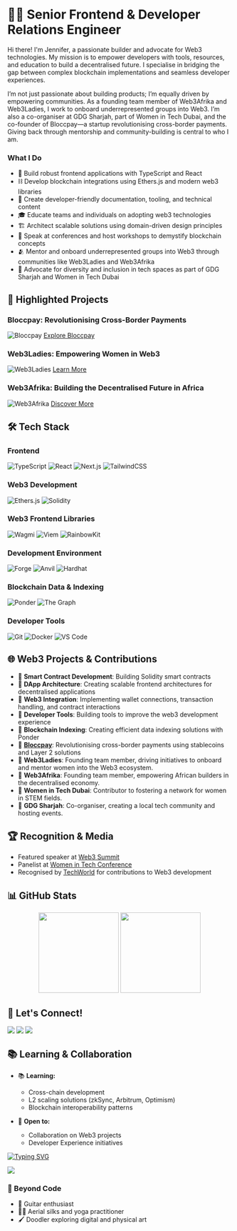 # 👋🏽 Senior Frontend & Developer Relations Engineer

Hi there! I'm Jennifer, a passionate builder and advocate for Web3 technologies. My mission is to empower developers with tools, resources, and education to build a decentralised future. I specialise in bridging the gap between complex blockchain implementations and seamless developer experiences. 

I’m not just passionate about building products; I’m equally driven by empowering communities. As a founding team member of Web3Afrika and Web3Ladies, I work to onboard underrepresented groups into Web3. I’m also a co-organiser at GDG Sharjah, part of Women in Tech Dubai, and the co-founder of Bloccpay—a startup revolutionising cross-border payments. Giving back through mentorship and community-building is central to who I am.

### What I Do
- 🔨 Build robust frontend applications with TypeScript and React
- ⛓️ Develop blockchain integrations using Ethers.js and modern web3 libraries
- 🌉 Create developer-friendly documentation, tooling, and technical content
- 🎓 Educate teams and individuals on adopting web3 technologies
- 🏗️ Architect scalable solutions using domain-driven design principles
- 🎤 Speak at conferences and host workshops to demystify blockchain concepts
- 🫂 Mentor and onboard underrepresented groups into Web3 through communities like Web3Ladies and Web3Afrika
- 🌟 Advocate for diversity and inclusion in tech spaces as part of GDG Sharjah and Women in Tech Dubai

## 🌟 Highlighted Projects

### Bloccpay: Revolutionising Cross-Border Payments
![Bloccpay](https://via.placeholder.com/400x200?text=Bloccpay+Image+Placeholder)
[Explore Bloccpay](https://bloccpay.com/)

### Web3Ladies: Empowering Women in Web3
![Web3Ladies](https://via.placeholder.com/400x200?text=Web3Ladies+Image+Placeholder)
[Learn More](https://web3ladies.com)

### Web3Afrika: Building the Decentralised Future in Africa
![Web3Afrika](https://via.placeholder.com/400x200?text=Web3Afrika+Image+Placeholder)
[Discover More](https://web3afrika.com)

## 🛠 Tech Stack

### Frontend
![TypeScript](https://img.shields.io/badge/TypeScript-007ACC?style=for-the-badge&logo=typescript&logoColor=white)
![React](https://img.shields.io/badge/React-20232A?style=for-the-badge&logo=react&logoColor=61DAFB)
![Next.js](https://img.shields.io/badge/Next.js-000000?style=for-the-badge&logo=next.js&logoColor=white)
![TailwindCSS](https://img.shields.io/badge/Tailwind_CSS-38B2AC?style=for-the-badge&logo=tailwind-css&logoColor=white)

### Web3 Development
![Ethers.js](https://img.shields.io/badge/Ethers.js-2535a0?style=for-the-badge&logo=ethereum&logoColor=white)
![Solidity](https://img.shields.io/badge/Solidity-363636?style=for-the-badge&logo=solidity&logoColor=white)

### Web3 Frontend Libraries
![Wagmi](https://img.shields.io/badge/Wagmi-1C1B1B?style=for-the-badge&logo=ethereum&logoColor=white)
![Viem](https://img.shields.io/badge/Viem-7C3AED?style=for-the-badge&logo=ethereum&logoColor=white)
![RainbowKit](https://img.shields.io/badge/RainbowKit-032069?style=for-the-badge&logo=ethereum&logoColor=white)

### Development Environment
![Forge](https://img.shields.io/badge/Forge-4B275F?style=for-the-badge&logo=ethereum&logoColor=white)
![Anvil](https://img.shields.io/badge/Anvil-FF4785?style=for-the-badge&logo=ethereum&logoColor=white)
![Hardhat](https://img.shields.io/badge/Hardhat-fff04d?style=for-the-badge&logo=ethereum&logoColor=black)

### Blockchain Data & Indexing
![Ponder](https://img.shields.io/badge/Ponder-3178C6?style=for-the-badge&logo=ethereum&logoColor=white)
![The Graph](https://img.shields.io/badge/The_Graph-6747ED?style=for-the-badge&logo=thegraph&logoColor=white)

### Developer Tools
![Git](https://img.shields.io/badge/Git-F05032?style=for-the-badge&logo=git&logoColor=white)
![Docker](https://img.shields.io/badge/Docker-2496ED?style=for-the-badge&logo=docker&logoColor=white)
![VS Code](https://img.shields.io/badge/VS_Code-007ACC?style=for-the-badge&logo=visual-studio-code&logoColor=white)

## 🌐 Web3 Projects & Contributions

- 🔷 **Smart Contract Development**: Building Solidity smart contracts
- 🔷 **DApp Architecture**: Creating scalable frontend architectures for decentralised applications
- 🔷 **Web3 Integration**: Implementing wallet connections, transaction handling, and contract interactions
- 🔷 **Developer Tools**: Building tools to improve the web3 development experience
- 🔷 **Blockchain Indexing**: Creating efficient data indexing solutions with Ponder
- 🔷 **[Bloccpay](https://bloccpay.com/)**: Revolutionising cross-border payments using stablecoins and Layer 2 solutions
- 🔷 **Web3Ladies**: Founding team member, driving initiatives to onboard and mentor women into the Web3 ecosystem.
- 🔷 **Web3Afrika**: Founding team member, empowering African builders in the decentralised economy.
- 🔷 **Women in Tech Dubai**: Contributor to fostering a network for women in STEM fields.
- 🔷 **GDG Sharjah**: Co-organiser, creating a local tech community and hosting events.

## 🏆 Recognition & Media

- Featured speaker at [Web3 Summit](https://web3summit.com)
- Panelist at [Women in Tech Conference](https://womenintech.com)
- Recognised by [TechWorld](https://techworld.com) for contributions to Web3 development

## 📊 GitHub Stats

<div align="center">
  <img height="180em" src="https://github-readme-stats.vercel.app/api?username=Jennievon&show_icons=true&theme=tokyonight&include_all_commits=true&count_private=true"/>
  <img height="180em" src="https://github-readme-stats.vercel.app/api/top-langs/?username=Jennievon&layout=compact&langs_count=8&theme=tokyonight"/>
</div>

## 🤝 Let's Connect!

<p align="left">
<a href="https://linkedin.com/in/jennifer-echenim"><img src="https://img.shields.io/badge/LinkedIn-0077B5?style=for-the-badge&logo=linkedin&logoColor=white"/></a>
<a href="https://x.com/jenniferechenim"><img src="https://img.shields.io/badge/Twitter-1DA1F2?style=for-the-badge&logo=twitter&logoColor=white"/></a>
<a href="mailto:echenimjennifer@gmail.com"><img src="https://img.shields.io/badge/Email-D14836?style=for-the-badge&logo=gmail&logoColor=white"/></a>
</p>

## 📚 Learning & Collaboration

- 📚 **Learning:**
  - Cross-chain development
  - L2 scaling solutions (zkSync, Arbitrum, Optimism)
  - Blockchain interoperability patterns

- 🤝 **Open to:**
  - Collaboration on Web3 projects
  - Developer Experience initiatives

[![Typing SVG](https://readme-typing-svg.herokuapp.com?font=Fira+Code&weight=700&size=24&pause=1000&color=4F94EF&center=true&width=1000&height=52&lines=SENIOR+FRONTEND+ENGINEER;DEVELOPER+RELATIONS+ENGINEER;WEB3+DEVELOPER)](https://git.io/typing-svg)

<a href="https://github.com/Jennievon/github-profile-views-counter">
    <img src="https://komarev.com/ghpvc/?username=Jennievon&style=for-the-badge">
</a>

### 🎨 Beyond Code

- 🎸 Guitar enthusiast
- 🤸‍♀️ Aerial silks and yoga practitioner
- 🖌️ Doodler exploring digital and physical art
